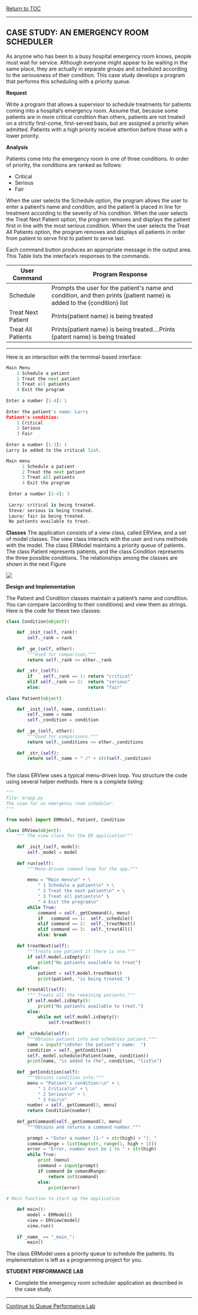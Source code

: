 <a href="https://github.com/CyberTrainingUSAF/06-Intro-to-Algorithms/blob/master/00-Table-of-Contents.md"> Return to TOC </a>

---

## CASE STUDY: AN EMERGENCY ROOM SCHEDULER

As anyone who has been to a busy hospital emergency room knows, people must wait for service. Although everyone might appear to be waiting in the same place, they are actually in separate groups and scheduled according to the seriousness of their condition. This case study develops a program that performs this scheduling with a priority queue.

**Request**

Write a program that allows a supervisor to schedule treatments for patients coming into a hospital’s emergency room. Assume that, because some patients are in more critical condition than others, patients are not treated on a strictly first-come, first-served basis, but are assigned a priority when admitted. Patients with a high priority receive attention before those with a lower priority.

**Analysis**

Patients come into the emergency room in one of three conditions. In order of priority, the conditions are ranked as follows:

* Critical
* Serious
* Fair

When the user selects the Schedule option, the program allows the user to enter a patient’s name and condition, and the patient is placed in line for treatment according to the severity of his condition. When the user selects the Treat Next Patient option, the program removes and displays the patient first in line with the most serious condition. When the user selects the Treat All Patients option, the program removes and displays all patients in order from patient to serve first to patient to serve last.

Each command button produces an appropriate message in the output area. This Table lists the interface’s responses to the commands.

|User Command|Program Response|
|------------|----------------|
|Schedule|Prompts the user for the patient's name and condition, and then prints {patient name} is added to the {condition} list|
|Treat Next Patient|Prints{patient name} is being treated|
|Treat All Patients|Prints{patient name} is being treated....Prints {patent name} is being treated|

---
    
Here is an interaction with the terminal-based interface:

```python
Main Menu
    1 Schedule a patient
    2 Treat the next patient
    3 Treat all patients
    4 Exit the program
  
Enter a number [1-4]: 1
  
Enter the patient's name: Larry
Patient's condition:
    1 Critical
    2 Serious
    3 Fair
  
Enter a number [1-3]: 1
Larry is added to the critical list.

Main menu
      1 Schedule a patient
      2 Treat the next patient
      3 Treat all patients
      4 Exit the program
      
 Enter a number [1-4]: 3
 
 Larry/ critical is being treated.
 Steve/ serious is being treated.
 Laura/ fair is being treated.
 No patients available to treat.
 ```
 
**Classes**
The application consists of a view class, called ERView, and a set of model classes. The view class interacts with the user and runs methods with the model. The class ERModel maintains a priority queue of patients. The class Patient represents patients, and the class Condition represents the three possible conditions. The relationships among the classes are shown in the next Figure

![](/Assets/Condition1.png)

**Design and Implementation**

The Patient and Condition classes maintain a patient’s name and condition. You can compare (according to their conditions) and view them as strings. Here is the code for these two classes:

```python
class Condition(object):

    def _init_(self, rank):
        self._rank = rank
        
    def _ge_(self, other):
        """Used for comparison,"""
        return self._rank >= other._rank
        
    def _str_(self):
        if    self._rank == 1: return "critical"
        elif self._rank == 2:  return "serious"
        else:                  return "fair"
        
class Patient(object)

    def _init_(self, name, condition):
        self._name = name
        self._condition = condition
        
    def _ge_(self, other):
        """Used for comparisons."""
        return self._conditions >= other._conditions
        
    def _str_(self):
        return self._name + " /" + str(self._condition)
        
 ```

The class ERView uses a typical menu-driven loop. You structure the code using several helper methods. Here is a complete listing:

```python
"""
File: erapp.py
The view for an emergency room scheduler.
"""

from model import ERModel, Patient, Condition

class ERView(object):
    """ The view class for the ER application"""
    
    def _init_(self, model):
        self._model = model
        
    def run(self):
        """Menu-driven comand loop for the app."""
        
        menu = "Main menu\n" + \
            " 1 Schedule a patient\n" + \
            " 2 Treat the next patient\n" + \
            " 3 Treat all patients\n" \
            " 4 Exit the program\n"
        while True:
            command = self._getCommand(4, menu)
            if   command == 1:  self._schedule()
            elif command == 2:  self._treatNext()
            elif command == 3:  self._treatAll()
            else: break
            
    def treatNext(self):
        """Treats one patient if there is one."""
        if self.model.isEmpty():
            print("No patients available to treat")
        else:
            patient = self.model.treatNext()
            print(patient, "is being treated.")

    def treatAll(self):
        """ Treats all the remaining patients."""
        if self.model.isEmpty():
            print("No patients available to treat.")
        else:
            while not self.model.isEmpty():
                self.treatNext()
                
    def _schedule(self):
        """Obtains patient info and schedules patient."""
        name = input("\nEnter the patient's name:  ")
        condition = self._getCondition()
        self._model.schedule(Patient(name, condition))
        print(name, "is added to the", condition, "list\n")
        
    def _getCondition(self):
        """Obtains condition info."""
        menu = "Patient's condition:\n" + \
            " 1 Critical\n" + \
            " 2 Serious\n" + \
            " 3 Fair\n"
        number = self._getCommand(3, menu)
        return Condition(number)
        
    def_getCommand(self._getCommand(3, menu)
        """Obtains and returns a command number."""
        
        prompt = "Enter a number [1-" + str(high) + "]: "
        commandRange = list(map(str, range(1, high + 1)))
        error = "Error, number must be 1 to " + str(high)
        while True:
            print (menu)
            command = input(prompt)
            if command in comandRange:
                return int(command)
            else:
                print(error)
                
# Main function to start up the application 

    def main():
        model = ERModel()
        view = ERView(model)
        view.run()
        
    if _name_ == "_main_":
        main()
```

The class ERModel uses a priority queue to schedule the patients. Its implementation is left as a programming project for you.

**STUDENT PERFORMANCE LAB**

* Complete the emergency room scheduler application as described in the case study.

---

<a href="https://github.com/CyberTrainingUSAF/06-Intro-to-Algorithms/blob/master/20_Queue_Perf_Lab.md" > Continue to Queue Performance Lab </a>
